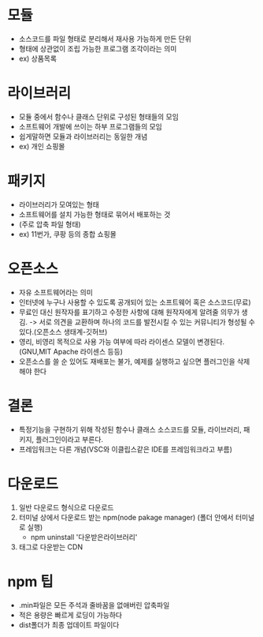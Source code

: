 # 모듈
- 소스코드를 파일 형태로 분리해서 재사용 가능하게 만든 단위
- 형태에 상관없이 조립 가능한 프로그램 조각이라는 의미
- ex) 상품목록

# 라이브러리
- 모듈 중에서 함수나 클래스 단위로 구성된 형태들의 모임
- 소프트웨어 개발에 쓰이는 하부 프로그램들의 모임
- 쉽게말하면 모듈과 라이브러리는 동일한 개념
- ex) 개인 쇼핑몰

# 패키지
- 라이브러리가 모여있는 형태
- 소프트웨어를 설치 가능한 형태로 묶어서 배포하는 것
- (주로 압축 파일 형태)
- ex) 11번가, 쿠팡 등의 종합 쇼핑몰

# 오픈소스
- 자유 소프트웨어라는 의미
- 인터넷에 누구나 사용할 수 있도록 공개되어 있는 소프트웨어 혹은 소스코드(무료)
- 무료인 대신 원작자를 표기하고 수정한 사항에 대해 원작자에게 알려줄 의무가 생김. -> 서로 의견을 교환하며 하나의 코드를 발전시킬 수 있는 커뮤니티가 형성될 수 있다.(오픈소스 생태계-깃허브)
- 영리, 비영리 목적으로 사용 가능 여부에 따라 라이센스 모델이 변경된다.(GNU,MIT Apache 라이센스 등등)
- 오픈소스를 쓸 순 있어도 재배포는 불가, 예제를 실행하고 싶으면 플러그인을 삭제해야 한다

# 결론
- 특정기능을 구현하기 위해 작성된 함수나 클래스 소스코드를 모듈, 라이브러리, 패키지, 플러그인이라고 부른다.
- 프레임워크는 다른 개념(VSC와 이클립스같은 IDE를 프레임워크라고 부름)



# 다운로드
1. 일반 다운로드 형식으로 다운로드
1. 터미널 상에서 다운로드 받는 npm(node pakage manager) (폴더 안에서 터미널로 실행)
   - npm uninstall '다운받은라이브러리'
2. 태그로 다운받는 CDN


# npm 팁
- .min파일은 모든 주석과 줄바꿈을 없애버린 압축파일
- 적은 용량은 빠르게 로딩이 가능하다
- dist폴더가 최종 업데이트 파일이다




